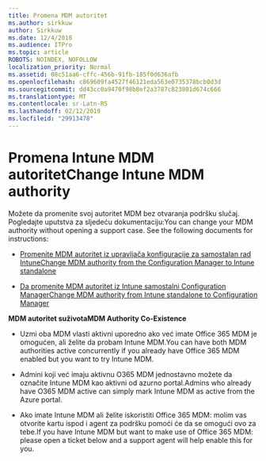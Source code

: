 ```yaml
---
title: Promena MDM autoritet
ms.author: sirkkuw
author: Sirkkuw
ms.date: 12/4/2018
ms.audience: ITPro
ms.topic: article
ROBOTS: NOINDEX, NOFOLLOW
localization_priority: Normal
ms.assetid: 08c51aa6-cffc-456b-91fb-185f0d636afb
ms.openlocfilehash: c869609fa4527f46121eda563e0735378bcb0d3d
ms.sourcegitcommit: dd43cc0a9470f98b8ef2a3787c823801d674c666
ms.translationtype: MT
ms.contentlocale: sr-Latn-RS
ms.lasthandoff: 02/12/2019
ms.locfileid: "29913478"
---
```

# <a name="change-intune-mdm-authority"></a><span data-ttu-id="10948-102">Promena Intune MDM autoritet</span><span class="sxs-lookup"><span data-stu-id="10948-102">Change Intune MDM authority</span></span>

<span data-ttu-id="10948-p101">Možete da promenite svoj autoritet MDM bez otvaranja podršku slučaj. Pogledajte uputstva za sljedeću dokumentaciju:</span><span class="sxs-lookup"><span data-stu-id="10948-p101">You can change your MDM authority without opening a support case. See the following documents for instructions:</span></span>
  
- [<span data-ttu-id="10948-105">Promenite MDM autoritet iz upravljača konfiguracije za samostalan rad Intune</span><span class="sxs-lookup"><span data-stu-id="10948-105">Change MDM authority from the Configuration Manager to Intune standalone</span></span>](https://docs.microsoft.com/sccm/mdm/deploy-use/migrate-change-mdm-authority)
    
- [<span data-ttu-id="10948-106">Da promenite MDM autoritet iz Intune samostalni Configuration Manager</span><span class="sxs-lookup"><span data-stu-id="10948-106">Change MDM authority from Intune standalone to Configuration Manager</span></span>](https://docs.microsoft.com/sccm/mdm/deploy-use/change-mdm-authority)
    
 <span data-ttu-id="10948-107">**MDM autoritet suživota**</span><span class="sxs-lookup"><span data-stu-id="10948-107">**MDM Authority Co-Existence**</span></span>
  
- <span data-ttu-id="10948-108">Uzmi oba MDM vlasti aktivni uporedno ako već imate Office 365 MDM je omogućen, ali želite da probam Intune MDM.</span><span class="sxs-lookup"><span data-stu-id="10948-108">You can have both MDM authorities active concurrently if you already have Office 365 MDM enabled but you want to try Intune MDM.</span></span>
    
- <span data-ttu-id="10948-109">Admini koji već imaju aktivnu O365 MDM jednostavno možete da označite Intune MDM kao aktivni od azurno portal.</span><span class="sxs-lookup"><span data-stu-id="10948-109">Admins who already have O365 MDM active can simply mark Intune MDM as active from the Azure portal.</span></span>
    
- <span data-ttu-id="10948-110">Ako imate Intune MDM ali želite iskoristiti Office 365 MDM: molim vas otvorite kartu ispod i agent za podršku pomoći će da se omogući ovo za tebe.</span><span class="sxs-lookup"><span data-stu-id="10948-110">If you have Intune MDM but want to make use of Office 365 MDM: please open a ticket below and a support agent will help enable this for you.</span></span>
    

